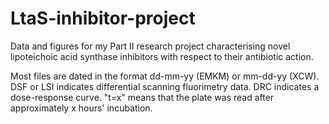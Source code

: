 # LtaS-inhibitor-project
Data and figures for my Part II research project characterising novel lipoteichoic acid synthase inhibitors with respect to their antibiotic action.

Most files are dated in the format dd-mm-yy (EMKM) or mm-dd-yy (XCW). DSF or LSI indicates differential scanning fluorimetry data. DRC indicates a dose-response curve. "t=x" means that the plate was read after approximately x hours' incubation.
